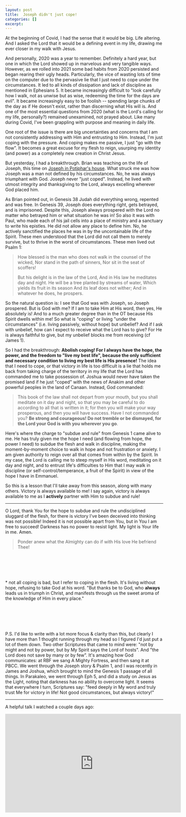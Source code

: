 ```yaml
---
layout: post
title:  Joseph didn't just cope!
categories: []
excerpt: 
---
```




At the beginning of Covid, I had the sense that it would be big. Life altering. And I asked the Lord that it would be a defining event in my life, drawing me ever closer in my walk with Jesus.

And personally, 2020 was a year to remember. Definitely a hard year, but one in which the Lord showed up in marvelous and very tangible ways. However, as we rolled into 2021 some bad habits from 2020 persisted and began rearing their ugly heads. Particularly, the vice of wasting lots of time on the computer due to the pervasive lie that I just need to cope under the circumstances. It led to all kinds of dissipation and lack of discipline as mentioned in Ephesians 5. It became increasingly difficult to "look carefully how I walk, not as unwise but as wise, redeeming the time for the days are evil". It became increasingly easy to be foolish -- spending large chunks of the day as if He doesn't exist, rather than discerning what His will is. And one of the most essential questions from 2020 (what is the Lord's calling for my life, personally?) remained unexamined, not prayed about. Like many during Covid, I've been grappling with purpose and meaning in daily life.

One root of the issue is there are big uncertainties and concerns that I am not consistently addressing with Him and entrusting to Him. Instead, I'm just coping with the pressure. And coping makes me passive, I just "go with the flow". It becomes a great excuse for my flesh to reign, usurping my identity (and power) as a completely new creation in Christ Jesus.

But yesterday, I had a breakthrough. Brian was teaching on the life of Joseph, this time on [Joseph in Potiphar's house](https://www.youtube.com/watch?v=-5qNIXlO_2c). What struck me was how Joseph was a man not defined by his circumstances. No, he was always triumphant with God. Joseph never "just coped". Instead, he lived with utmost integrity and thanksgiving to the Lord, always excelling wherever God placed him. 

As Brian pointed out, in Genesis 38 Judah did everything wrong, repented and was free. In Genesis 39, Joseph does everything right, gets betrayed, and is imprisoned. Despite this, Joseph always prospered with the Lord no matter who betrayed him or what situation he was in! So also it was with Paul, who made each of his jail cells into a place of ministry and a sanctuary to write his epistles. He did not allow any place to define him. No, he actively sanctified the places he was in by the uncontainable life of the Spirit. These men understood that the Lord did not call them to merely survive, but to thrive in the worst of circumstances. These men lived out Psalm 1:

> How blessed is the man who does not walk in the counsel of the wicked,
> Nor stand in the path of sinners,
> Nor sit in the seat of scoffers!
>
> But his delight is in the law of the Lord,
> And in His law he meditates day and night.
> He will be a tree planted by streams of water,
> Which yields its fruit in its season
> And its leaf does not wither;
> And in whatever he does, he prospers.

So the natural question is: I see that God was with Joseph, so Joseph prospered. But is God with me? If I am to take Him at His word, then yes, He absolutely is! And to a much greater degree than in the OT because His Spirit dwells within me! So what is "coping" or living "under the circumstances" (i.e. living passively, without hope) but unbelief? And if I ask with unbelief, how can I expect to receive what the Lord has to give? For He is always faithful to give, but my unbelief blocks me from receiving (cf James 1).

So I had the breakthrough: **Abolish coping! For I always have the hope, the power, and the freedom to "live my best life", because the only sufficient and necessary condition to living my best life is His presence!** The idea that I need to cope, or that victory in life is too difficult is a lie that holds me back from taking charge of the territory in my life that the Lord has commanded me to take possession of. Joshua would never have taken the promised land if he just "coped" with the news of Anakim and other powerful peoples in the land of Canaan. Instead, God commanded:

> This book of the law shall not depart from your mouth, but you shall meditate on it day and night, so that you may be careful to do according to all that is written in it; for then you will make your way prosperous, and then you will have success. Have I not commanded you? **Be strong and courageous! Do not tremble or be dismayed, for the Lord your God is with you wherever you go**.

Here's where the charge to "subdue and rule" from Genesis 1 came alive to me. He has truly given me the hope I need (and flowing from hope, the power I need) to subdue the flesh and walk in discipline, making the moment-by-moment choice to walk in hope and not frustration or anxiety. I am given authority to reign over all that comes from within by the Spirit. In my case, the Lord is calling me to steep myself in His word, meditating on it day and night, and to entrust life's difficulties to Him that I may walk in discipline (or self-control/temperance, a fruit of the Spirit) in view of the hope I have in Emmanuel.

So this is a lesson that I'll take away from this season, along with many others. Victory is always available to me! I say again, victory is always available to me as I **actively** partner with Him to subdue and rule!

---

O Lord, thank You for the hope to subdue and rule the undisciplined sluggard of the flesh, for there is victory I've been deceived into thinking was not possible! Indeed it is not possible apart from You, but in You I am free to succeed! Darkness has no power to resist light. My light is Your life in me. Amen.






> Ponder anew
> what the Almighty can do
> if with His love
> He befriend Thee!



<br><br><br><br>

<!-- What does it mean to give up dreaming? To give up on the dreams the Lord has for us? Take heart, for even when I stop dreaming He dreams for me! -->







<!-- ![_config.yml](/Users/jiangts/notes/bible-reflections/_posts/{{ site.baseurl }}/images/config.png) -->



\* not all coping is bad, but I refer to coping in the flesh. It's living without hope, refusing to take God at his word. "But thanks be to God, who **always** leads us in triumph in Christ, and manifests through us the sweet aroma of the knowledge of Him in every place."



<br><br><br><br>

P.S. I'd like to write with a lot more focus & clarity than this, but clearly I have more than 1 thought running through my head so I figured I'd just put a lot of them down. Two other Scriptures that came to mind were: "not by might and not by power, but by My Spirit says the Lord of hosts". And "the Lord does not save by many or by few".  It's amazing how God communicates: at RBF we sang A Mighty Fortress, and then sang it at PBCC. We went through the Joseph story & Psalm 1, and I was recently in James and Joshua, which brought to mind the Genesis 1 passage of all things. In Parakaleo, we went through Eph 5, and did a study on Jesus as the Light, noting that darkness has no ability to overcome light. It seems that everywhere I turn, Scriptures say: "feed deeply in My word and truly trust Me for victory in life! Not good circumstances, but always victory!"



---

A helpful talk I watched a couple days ago:

<iframe width="560" height="315" src="https://www.youtube.com/embed/yFaudkcUrqk" title="YouTube video player" frameborder="0" allow="accelerometer; autoplay; clipboard-write; encrypted-media; gyroscope; picture-in-picture" allowfullscreen></iframe>

